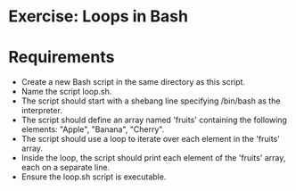 # Exercise: Loops in Bash
# Requirements
- Create a new Bash script in the same directory as this script. 
- Name the script loop.sh.
- The script should start with a shebang line specifying /bin/bash as the interpreter.
- The script should define an array named 'fruits' containing the following elements: "Apple", "Banana", "Cherry".
- The script should use a loop to iterate over each element in the 'fruits' array.
- Inside the loop, the script should print each element of the 'fruits' array, each on a separate line.
- Ensure the loop.sh script is executable.